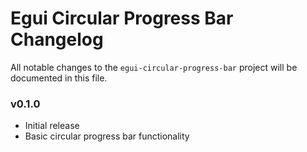 # Egui Circular Progress Bar Changelog

All notable changes to the `egui-circular-progress-bar` project will be documented in this file.

### v0.1.0
- Initial release
- Basic circular progress bar functionality
